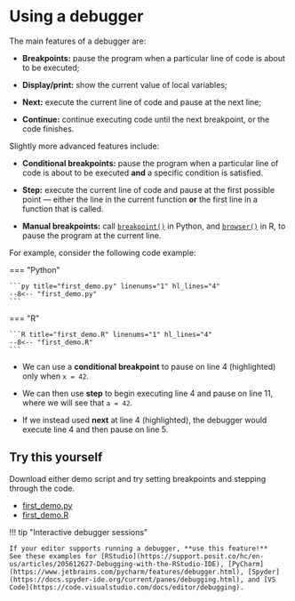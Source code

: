 # Using a debugger

The main features of a debugger are:

- **Breakpoints:** pause the program when a particular line of code is about to be executed;

- **Display/print:** show the current value of local variables;

- **Next:** execute the current line of code and pause at the next line;

- **Continue:** continue executing code until the next breakpoint, or the code finishes.

Slightly more advanced features include:

- **Conditional breakpoints:** pause the program when a particular line of code is about to be executed **and** a specific condition is satisfied.

- **Step:** execute the current line of code and pause at the first possible point — either the line in the current function **or** the first line in a function that is called.

- **Manual breakpoints:** call [`breakpoint()`](https://docs.python.org/3/library/pdb.html) in Python, and [`browser()`](https://adv-r.hadley.nz/debugging.html#browser) in R, to pause the program at the current line.

For example, consider the following code example:

=== "Python"

    ```py title="first_demo.py" linenums="1" hl_lines="4"
    --8<-- "first_demo.py"
    ```

=== "R"

    ```R title="first_demo.R" linenums="1" hl_lines="4"
    --8<-- "first_demo.R"
    ```

- We can use a **conditional breakpoint** to pause on line 4 (highlighted) only when `x = 42`.

- We can then use **step** to begin executing line 4 and pause on line 11, where we will see that `a = 42`.

- If we instead used **next** at line 4 (highlighted), the debugger would execute line 4 and then pause on line 5.

## Try this yourself

Download either demo script and try setting breakpoints and stepping through the code.

- [first_demo.py](first_demo.py)
- [first_demo.R](first_demo.R)

!!! tip "Interactive debugger sessions"

    If your editor supports running a debugger, **use this feature!**
    See these examples for [RStudio](https://support.posit.co/hc/en-us/articles/205612627-Debugging-with-the-RStudio-IDE), [PyCharm](https://www.jetbrains.com/pycharm/features/debugger.html), [Spyder](https://docs.spyder-ide.org/current/panes/debugging.html), and [VS Code](https://code.visualstudio.com/docs/editor/debugging).
